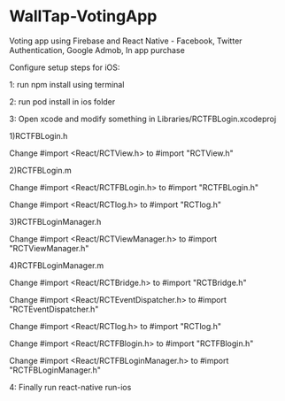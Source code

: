 # WallTap-VotingApp
Voting app using Firebase and React Native - Facebook, Twitter Authentication, Google Admob, In app purchase


Configure setup steps for iOS:

1: run npm install using terminal

2: run pod install in ios folder

3: Open xcode and modify something in Libraries/RCTFBLogin.xcodeproj

  1)RCTFBLogin.h
  
  Change #import <React/RCTView.h> to #import "RCTView.h"
  
  2)RCTFBLogin.m
  
  Change #import <React/RCTFBLogin.h> to #import "RCTFBLogin.h"
  
  Change #import <React/RCTlog.h> to #import "RCTlog.h"
  
  3)RCTFBLoginManager.h
  
  Change #import <React/RCTViewManager.h> to #import "RCTViewManager.h"
  
  4)RCTFBLoginManager.m
  
  Change #import <React/RCTBridge.h> to #import "RCTBridge.h"
  
  Change #import <React/RCTEventDispatcher.h> to #import "RCTEventDispatcher.h"
  
  Change #import <React/RCTlog.h> to #import "RCTlog.h"
  
  Change #import <React/RCTFBlogin.h> to #import "RCTFBlogin.h"
  
  Change #import <React/RCTFBLoginManager.h> to #import "RCTFBLoginManager.h"
    
4: Finally run react-native run-ios
